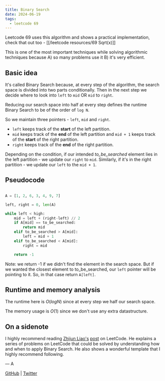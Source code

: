 ```yaml
---
title: Binary Search
date: 2024-06-19
tags:
  - leetcode 69
---
```


Leetcode 69 uses this algorithm and shows a practical implementation, check that out too - [[/leetcode resources/69 Sqrt(x)]]

This is one of the most important techniques while solving algorithmic techniques because A) so many problems use it B) it's very efficient.

## Basic idea

It's called Binary Search because, at every step of the algorithm, the search space is divided into two parts conditionally. Then in the next step we decide where to look into `left` to `mid` OR `mid` to `right`.

Reducing our search space into half at every step defines the runtime Binary Search to be of the order of `log N`.

So we maintain three pointers - `left`, `mid` and `right`.

- `left` keeps track of the **start** of the left partition.
- `mid` keeps track of the **end** of the left partition and `mid + 1` keeps track of the **start** of the right partition.
- `right` keeps track of the **end** of the right partition.

Depending on the condition, if our intended _to_be_searched_ element lies in the left partition - we update our `right` to `mid`. Similarly, if it's in the right partition - we update our `left` to the `mid + 1`.

## Pseudocode

```python

A = [1, 2, 6, 3, 4, 9, 7]

left, right = 0, len(A)

while left < high:
    mid = left + (right-left) // 2
    if A[mid] == to_be_searched:
        return mid
    elif to_be_searched > A[mid]:
        left = mid + 1
    elif to_be_searched < A[mid]:
        right = mid

    return -1

```

Note: we return -1 if we didn't find the element in the search space. But if we wanted the closest element to to_be_searched, our `left` pointer will be pointing to it. So, in that case return `A[left]`.

## Runtime and memory analysis

The runtime here is $O(log N)$ since at every step we half our search space.

The memory usage is $O(1)$ since we don't use any extra datastructure.

## On a sidenote

I highly recommend reading [Zhijun Liao's](https://leetcode.com/u/zhijun_liao/) [post](https://leetcode.com/problems/minimum-number-of-days-to-make-m-bouquets/solutions/769703/python-clear-explanation-powerful-ultimate-binary-search-template-solved-many-problems/) on LeetCode.
He explains a series of problems on LeetCode that could be solved by understanding how and when to apply Binary Search. He also shows a wonderful template that I highly recommend following.

— A

[GitHub](https://github.com/athkdev) | [Twitter](https://twitter.com/athkdev)
